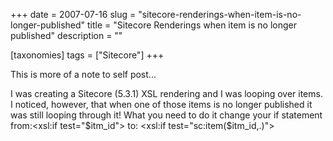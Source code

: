 +++
date = 2007-07-16
slug = "sitecore-renderings-when-item-is-no-longer-published"
title = "Sitecore Renderings when item is no longer published"
description = ""

[taxonomies]
tags = ["Sitecore"]
+++

This is more of a note to self post...

I was creating a Sitecore (5.3.1) XSL rendering and I was looping over items. I noticed, however, that when one of those items is no longer published it was still looping through it! What you need to do it change your if statement from:<xsl:if test="$itm_id"> to: <xsl:if test="sc:item($itm_id,.)">